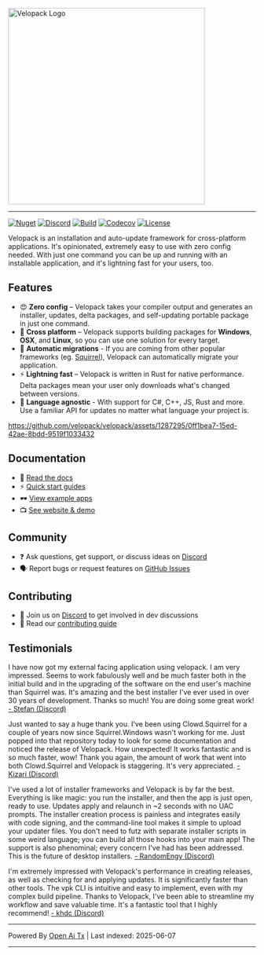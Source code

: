 <picture>
  <source media="(prefers-color-scheme: dark)" srcset="https://raw.githubusercontent.com/velopack/velopack/develop/artwork/velopack-white.svg">
  <img alt="Velopack Logo" src="https://raw.githubusercontent.com/velopack/velopack/develop/artwork/velopack-black.svg" width="400">
</picture>

---

[![Nuget](https://img.shields.io/nuget/v/Velopack?style=flat-square&logo=nuget&logoColor=white)](https://www.nuget.org/packages/Velopack/)
[![Discord](https://img.shields.io/badge/chat-Discord-5865F2?style=flat-square&logo=discord&logoColor=white)](https://discord.gg/M6he8ZPAAJ)
[![Build](https://img.shields.io/github/actions/workflow/status/velopack/velopack/build.yml?branch=develop&style=flat-square&logo=github&logoColor=white)](https://github.com/velopack/velopack/actions)
[![Codecov](https://img.shields.io/codecov/c/github/velopack/velopack?style=flat-square&logo=codecov&logoColor=white)](https://app.codecov.io/gh/velopack/velopack)
[![License](https://img.shields.io/github/license/velopack/velopack?style=flat-square)](https://github.com/velopack/velopack/blob/develop/LICENSE)


Velopack is an installation and auto-update framework for cross-platform applications. It's opinionated, extremely easy to use with zero config needed. With just one command you can be up and running with an installable application, and it's lightning fast for your users, too.

## Features

- 😍 **Zero config** – Velopack takes your compiler output and generates an installer, updates, delta packages, and self-updating portable package in just one command.
- 🎯 **Cross platform** – Velopack supports building packages for **Windows**, **OSX**, and **Linux**, so you can use one solution for every target.
- 🚀 **Automatic migrations** - If you are coming from other popular frameworks (eg. [Squirrel](https://github.com/Squirrel/Squirrel.Windows)), Velopack can automatically migrate your application.
- ⚡️ **Lightning fast** – Velopack is written in Rust for native performance. Delta packages mean your user only downloads what's changed between versions.
- 📔 **Language agnostic** - With support for C#, C++, JS, Rust and more. Use a familiar API for updates no matter what language your project is.

https://github.com/velopack/velopack/assets/1287295/0ff1bea7-15ed-42ae-8bdd-9519f1033432

## Documentation
- 📖 [Read the docs](https://docs.velopack.io/)
- ⚡ [Quick start guides](https://docs.velopack.io/category/quick-start)
- 🕶️ [View example apps](https://docs.velopack.io/category/sample-apps)
- 📺 [See website & demo](https://velopack.io/)

## Community
- ❓ Ask questions, get support, or discuss ideas on [Discord](https://discord.gg/CjrCrNzd3F)
- 🗣️ Report bugs or request features on [GitHub Issues](https://github.com/velopack/velopack/issues)

## Contributing
- 💬 Join us on [Discord](https://discord.gg/CjrCrNzd3F) to get involved in dev discussions
- 🚦 Read our [contributing guide](https://docs.velopack.io/category/contributing)

## Testimonials 
I have now got my external facing application using velopack. I am very impressed. Seems to work fabulously well and be much faster both in the initial build and in the upgrading of the software on the end user's  machine than Squirrel was. It's amazing and the best installer I've ever used in over 30 years of development. Thanks so much!  You are doing some great work!
[- Stefan (Discord)](https://discord.com/channels/767856501477343282/767856501477343286/1195642674078830613)

Just wanted to say a huge thank you. I've been using Clowd.Squirrel for a couple of years now since Squirrel.Windows wasn't working for me. Just popped into that repository today to look for some documentation and noticed the release of Velopack. How unexpected! It works fantastic and is so much faster, wow! Thank you again, the amount of work that went into both Clowd.Squirrel and Velopack is staggering. It's very appreciated.
[- Kizari (Discord)](https://discord.com/channels/767856501477343282/767856501477343286/1200837489640878180)

I've used a lot of installer frameworks and Velopack is by far the best. Everything is like magic: you run the installer, and then the app is just open, ready to use. Updates apply and relaunch in ~2 seconds with no UAC prompts. The installer creation process is painless and integrates easily with code signing, and the command-line tool makes it simple to upload your updater files. You don't need to futz with separate installer scripts in some weird language; you can build all those hooks into your main app! The support is also phenominal; every concern I've had has been addressed. This is the future of desktop installers.
[- RandomEngy (Discord)](https://discord.com/channels/767856501477343282/947444323765583913/1200897478036299861)

I'm extremely impressed with Velopack's performance in creating releases, as well as checking for and applying updates. It is significantly faster than other tools. The vpk CLI is intuitive and easy to implement, even with my complex build pipeline. Thanks to Velopack, I've been able to streamline my workflow and save valuable time. It's a fantastic tool that I highly recommend!
[- khdc (Discord)](https://discord.com/channels/767856501477343282/947444323765583913/1216460920696344576)


---

Powered By [Open Ai Tx](https://github.com/OpenAiTx/OpenAiTx) | Last indexed: 2025-06-07

---